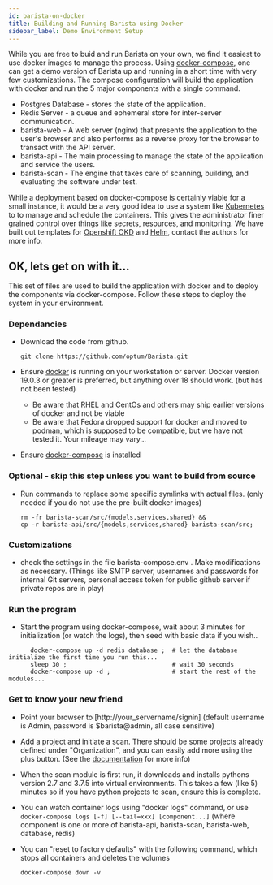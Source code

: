 ```yaml
---
id: barista-on-docker
title: Building and Running Barista using Docker
sidebar_label: Demo Environment Setup
---
```



While you are free to buid and run Barista on your own, we find it easiest to use docker images to manage the process.  Using [docker-compose](https://docs.docker.com/compose/), one can get a demo version of Barista up and running in a short time with very few customizations.
The compose configuration will build the application with docker and  run the 5 major components with a single command.
- Postgres Database - stores the state of the application.
- Redis Server - a queue and ephemeral store for inter-server communication.
- barista-web - A web server (nginx) that presents the application to the user's browser and also performs as a reverse proxy for the browser to transact with the API server.
- barista-api - The main processing to manage the state of the application and service the users.
- barista-scan - The engine that takes care of scanning, building, and evaluating the software under test.

While a deployment based on docker-compose is certainly viable for a small instance, it would be a very good idea to use a system like [Kubernetes](https://kubernetes.io/) to to manage and schedule the containers.  This gives the administrator finer grained control over things like secrets, resources, and monitoring.  We have built out templates for [Openshift OKD](https://www.okd.io/) and [Helm](https://helm.sh/), contact the authors for more info.

## OK, lets get on with it...

This set of files are used to build the application with docker and to deploy the components via docker-compose.  Follow these steps to deploy the system in your environment.

### Dependancies
- Download the code from github.

   `git clone https://github.com/optum/Barista.git`
- Ensure [docker](https://docs.docker.com/install/) is running on your workstation or server.  Docker version 19.0.3 or greater is preferred, but anything over 18 should work.  (but has not been tested)
  - Be aware that RHEL and CentOs and others may ship earlier versions of docker and not be viable
  - Be aware that Fedora dropped support for docker and moved to podman, which is supposed to be compatible, but we have not tested it.  Your mileage may vary...
- Ensure [docker-compose](https://docs.docker.com/compose/install/) is installed

### Optional - skip this step unless you want to build from source
  - Run commands to replace some specific symlinks with actual files.  (only needed if you do not use the pre-built docker images)

    ```cd barista;
    rm -fr barista-scan/src/{models,services,shared} &&
    cp -r barista-api/src/{models,services,shared} barista-scan/src;
    ```

### Customizations
- check the settings in the file barista-compose.env .  Make modifications as necessary.  (Things like SMTP server, usernames and passwords for internal Git servers, personal access token for public github server if private repos are in play)

### Run the program
- Start the program using docker-compose, wait about 3 minutes for initialization (or watch the logs), then seed with basic data if you wish..

```
      docker-compose up -d redis database ;  # let the database initialize the first time you run this...
      sleep 30 ;                             # wait 30 seconds
      docker-compose up -d ;                 # start the rest of the modules...
```

### Get to know your new friend
- Point your browser to [http://your_servername/signin] (default username is Admin, password is $barista@admin, all case sensitive)
- Add a project and initiate a scan.  There should be some projects already defined under "Organization", and you can easily add more using the plus button.  (See the [documentation](https://optum.github.io/barista/docs/overview) for more info)
- When the scan module is first run, it downloads and installs pythons version 2.7 and 3.7.5 into virtual environments.   This takes a few (like 5) minutes so if you have python projects to scan, ensure this is complete.
- You can watch container logs using "docker logs" command, or use
`docker-compose logs [-f] [--tail=xxx] [component...]`  (where component is one or more of barista-api, barista-scan, barista-web, database, redis)
- You can "reset to factory defaults" with the following command, which stops all containers and deletes the volumes

   `docker-compose down -v`
